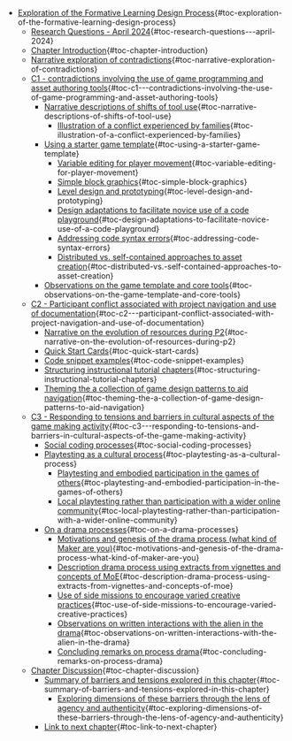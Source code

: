 -   [Exploration of the Formative Learning Design
    Process](#exploration-of-the-formative-learning-design-process){#toc-exploration-of-the-formative-learning-design-process}
    -   [Research Questions - April
        2024](#research-questions---april-2024){#toc-research-questions---april-2024}
    -   [Chapter
        Introduction](#chapter-introduction){#toc-chapter-introduction}
    -   [Narrative exploration of
        contradictions](#narrative-exploration-of-contradictions){#toc-narrative-exploration-of-contradictions}
    -   [C1 - contradictions involving the use of game programming and
        asset authoring
        tools](#c1---contradictions-involving-the-use-of-game-programming-and-asset-authoring-tools){#toc-c1---contradictions-involving-the-use-of-game-programming-and-asset-authoring-tools}
        -   [Narrative descriptions of shifts of tool
            use](#narrative-descriptions-of-shifts-of-tool-use){#toc-narrative-descriptions-of-shifts-of-tool-use}
            -   [Illustration of a conflict experienced by
                families](#illustration-of-a-conflict-experienced-by-families){#toc-illustration-of-a-conflict-experienced-by-families}
        -   [Using a starter game
            template](#using-a-starter-game-template){#toc-using-a-starter-game-template}
            -   [Variable editing for player
                movement](#variable-editing-for-player-movement){#toc-variable-editing-for-player-movement}
            -   [Simple block
                graphics](#simple-block-graphics){#toc-simple-block-graphics}
            -   [Level design and
                prototyping](#level-design-and-prototyping){#toc-level-design-and-prototyping}
            -   [Design adaptations to facilitate novice use of a code
                playground](#design-adaptations-to-facilitate-novice-use-of-a-code-playground){#toc-design-adaptations-to-facilitate-novice-use-of-a-code-playground}
            -   [Addressing code syntax
                errors](#addressing-code-syntax-errors){#toc-addressing-code-syntax-errors}
            -   [Distributed vs. self-contained approaches to asset
                creation](#distributed-vs.-self-contained-approaches-to-asset-creation){#toc-distributed-vs.-self-contained-approaches-to-asset-creation}
        -   [Observations on the game template and core
            tools](#observations-on-the-game-template-and-core-tools){#toc-observations-on-the-game-template-and-core-tools}
    -   [C2 - Participant conflict associated with project navigation
        and use of
        documentation](#c2---participant-conflict-associated-with-project-navigation-and-use-of-documentation){#toc-c2---participant-conflict-associated-with-project-navigation-and-use-of-documentation}
        -   [Narrative on the evolution of resources during
            P2](#narrative-on-the-evolution-of-resources-during-p2){#toc-narrative-on-the-evolution-of-resources-during-p2}
        -   [Quick Start
            Cards](#quick-start-cards){#toc-quick-start-cards}
        -   [Code snippet
            examples](#code-snippet-examples){#toc-code-snippet-examples}
        -   [Structuring instructional tutorial
            chapters](#structuring-instructional-tutorial-chapters){#toc-structuring-instructional-tutorial-chapters}
        -   [Theming the a collection of game design patterns to aid
            navigation](#theming-the-a-collection-of-game-design-patterns-to-aid-navigation){#toc-theming-the-a-collection-of-game-design-patterns-to-aid-navigation}
    -   [C3 - Responding to tensions and barriers in cultural aspects of
        the game making
        activity](#c3---responding-to-tensions-and-barriers-in-cultural-aspects-of-the-game-making-activity){#toc-c3---responding-to-tensions-and-barriers-in-cultural-aspects-of-the-game-making-activity}
        -   [Social coding
            processes](#social-coding-processes){#toc-social-coding-processes}
        -   [Playtesting as a cultural
            process](#playtesting-as-a-cultural-process){#toc-playtesting-as-a-cultural-process}
            -   [Playtesting and embodied participation in the games of
                others](#playtesting-and-embodied-participation-in-the-games-of-others){#toc-playtesting-and-embodied-participation-in-the-games-of-others}
            -   [Local playtesting rather than participation with a
                wider online
                community](#local-playtesting-rather-than-participation-with-a-wider-online-community){#toc-local-playtesting-rather-than-participation-with-a-wider-online-community}
        -   [On a drama
            processes](#on-a-drama-processes){#toc-on-a-drama-processes}
            -   [Motivations and genesis of the drama process (what kind
                of Maker are
                you)](#motivations-and-genesis-of-the-drama-process-what-kind-of-maker-are-you){#toc-motivations-and-genesis-of-the-drama-process-what-kind-of-maker-are-you}
            -   [Description drama process using extracts from vignettes
                and concepts of
                MoE](#description-drama-process-using-extracts-from-vignettes-and-concepts-of-moe){#toc-description-drama-process-using-extracts-from-vignettes-and-concepts-of-moe}
            -   [Use of side missions to encourage varied creative
                practices](#use-of-side-missions-to-encourage-varied-creative-practices){#toc-use-of-side-missions-to-encourage-varied-creative-practices}
            -   [Observations on written interactions with the alien in
                the
                drama](#observations-on-written-interactions-with-the-alien-in-the-drama){#toc-observations-on-written-interactions-with-the-alien-in-the-drama}
            -   [Concluding remarks on process
                drama](#concluding-remarks-on-process-drama){#toc-concluding-remarks-on-process-drama}
    -   [Chapter
        Discussion](#chapter-discussion){#toc-chapter-discussion}
        -   [Summary of barriers and tensions explored in this
            chapter](#summary-of-barriers-and-tensions-explored-in-this-chapter){#toc-summary-of-barriers-and-tensions-explored-in-this-chapter}
            -   [Exploring dimensions of these barriers through the lens
                of agency and
                authenticity](#exploring-dimensions-of-these-barriers-through-the-lens-of-agency-and-authenticity){#toc-exploring-dimensions-of-these-barriers-through-the-lens-of-agency-and-authenticity}
        -   [Link to next
            chapter](#link-to-next-chapter){#toc-link-to-next-chapter}
